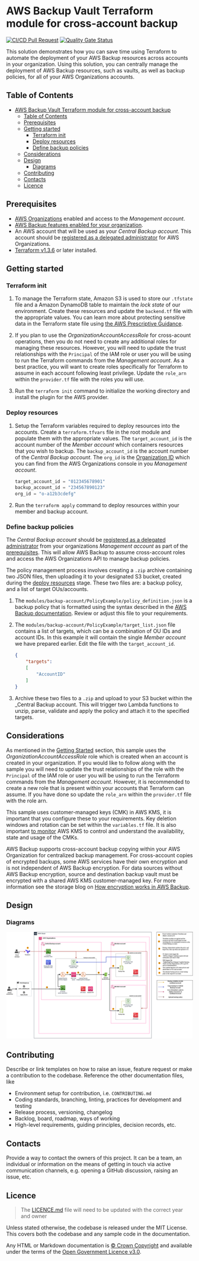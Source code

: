 # AWS Backup Vault Terraform module for cross-account backup

[![CI/CD Pull Request](https://github.com/nhs-england-tools/terraform-aws-backup-vault/actions/workflows/cicd-1-pull-request.yaml/badge.svg)](https://github.com/nhs-england-tools/terraform-aws-backup-vault/actions/workflows/cicd-1-pull-request.yaml)
[![Quality Gate Status](https://sonarcloud.io/api/project_badges/measure?project=terraform-aws-backup-vault&metric=alert_status)](https://sonarcloud.io/summary/new_code?id=terraform-aws-backup-vault)

This solution demonstrates how you can save time using Terraform to automate the deployment of your AWS Backup resources across accounts in your organization. Using this solution, you can centrally manage the deployment of AWS Backup resources, such as vaults, as well as backup policies, for all of your AWS Organizations accounts.

## Table of Contents

- [AWS Backup Vault Terraform module for cross-account backup](#aws-backup-vault-terraform-module-for-cross-account-backup)
  - [Table of Contents](#table-of-contents)
  - [Prerequisites](#prerequisites)
  - [Getting started](#getting-started)
    - [Terraform init](#terraform-init)
    - [Deploy resources](#deploy-resources)
    - [Define backup policies](#define-backup-policies)
  - [Considerations](#considerations)
  - [Design](#design)
    - [Diagrams](#diagrams)
  - [Contributing](#contributing)
  - [Contacts](#contacts)
  - [Licence](#licence)

## Prerequisites

- [AWS Organizations](https://docs.aws.amazon.com/organizations/latest/userguide/orgs_getting-started.html) enabled and access to the _Management account_.
- [AWS Backup features enabled for your organization](https://docs.aws.amazon.com/organizations/latest/userguide/services-that-can-integrate-backup.html).
- An AWS account that will be used as your _Central Backup account_. This account should be [registered as a delegated administrator](https://aws.amazon.com/blogs/storage/delegated-administrator-support-for-aws-backup/) for AWS Organizations.
- [Terraform v1.3.6](https://developer.hashicorp.com/terraform/downloads) or later installed.

## Getting started

### Terraform init

1. To manage the Terraform state, Amazon S3 is used to store our `.tfstate` file and a Amazon DynamoDB table to maintain the _lock state_ of our environment. Create these resources and update the `backend.tf` file with the appropriate values. You can learn more about protecting sensitive data in the Terraform state file using [the AWS Prescriptive Guidance](https://docs.aws.amazon.com/prescriptive-guidance/latest/secure-sensitive-data-secrets-manager-terraform/terraform-state-file.html).

2. If you plan to use the _OrganizationAccountAccessRole_ for cross-acount operations, then you do not need to create any additional roles for managing these resources. However, you will need to update the trust relationships with the `Principal` of the IAM role or user you will be using to run the Terraform commands from the _Management account_.
As a best practice, you will want to create roles specifically for Terraform to assume in each account following least privilege. Update the `role_arn` within the `provider.tf` file with the roles you will use.

3. Run the `terraform init` command to initialize the working directory and install the plugin for the AWS provider.

### Deploy resources

1. Setup the Terraform variables required to deploy resources into the accounts. Create a `terraform.tfvars` file in the root module and populate them with the appropriate values.
The `target_account_id` is the account number of the _Member account_ which containers resources that you wish to backup. The `backup_account_id` is the account number of the _Central Backup account_. The `org_id` is the [Organization ID](https://docs.aws.amazon.com/organizations/latest/userguide/orgs_manage_org_details.html#orgs_view_org) which you can find from the AWS Organizations console in you _Management account_.

    ```terraform
    target_account_id = "012345678901"
    backup_account_id = "234567890123"
    org_id = "o-a12b3cdefg"
    ```

2. Run the `terraform apply` command to deploy resources within your member and backup account.

### Define backup policies

The _Central Backup account_ should be [registered as a delegated administrator](https://aws.amazon.com/blogs/storage/delegated-administrator-support-for-aws-backup/) from your organizations _Management account_ as part of the [prerequisites](#prerequisites). This will allow AWS Backup to assume cross-account roles and access the AWS Organizations API to manage backup policies.

The policy management process involves creating a `.zip` archive containing two JSON files, then uploading it to your designated S3 bucket, created during the [deploy resources](#deploy-resources) stage. These two files are: a backup policy, and a list of target OUs/accounts.

1. The `modules/backup-account/PolicyExample/policy_definition.json` is a backup policy that is formatted using the syntax described in the [AWS Backup documentation](https://docs.aws.amazon.com/organizations/latest/userguide/orgs_manage_policies_backup_syntax.html). Review or adjust this file to your requirements.

2. The `modules/backup-account/PolicyExample/target_list.json` file contains a list of targets, which can be a combination of OU IDs and account IDs. In this example it will contain the single _Member account_ we have prepared earlier. Edit the file with the `target_account_id`.

    ```json
    {
        "targets":
        [
            "AccountID"
        ]
    }
    ```

3. Archive these two files to a `.zip` and upload to your S3 bucket within the _Central Backup account. This will trigger two Lambda functions to unzip, parse, validate and apply the policy and attach it to the specified targets.

## Considerations

As mentioned in the [Getting Started](#getting-started) section, this sample uses the _OrganizationAccountAccessRole_ role which is created when an account is created in your organization. If you would like to follow along with the sample you will need to update the trust relationships of the role with the `Principal` of the IAM role or user you will be using to run the Terraform commands from the _Management account_. However, it is recommended to create a new role that is present within your accounts that Terraform can assume. If you have done so update the `role_arn` within the `provider.tf` file with the role arn.

This sample uses customer-managed keys (CMK) in AWS KMS, it is important that you configure these to your requirements. Key deletion windows and rotation can be set within the `variables.tf` file. It is also important [to monitor](https://docs.aws.amazon.com/kms/latest/developerguide/monitoring-overview.html) AWS KMS to control and understand the availability, state and usage of the CMKs.

AWS Backup supports cross-account backup copying within your AWS Organization for centralized backup management. For cross-account copies of encrypted backups, some AWS services have their own encryption and is not independent of AWS Backup encryption. For data sources without AWS Backup encryption, source and destination backup vault must be encrypted with a shared AWS KMS customer-managed key. For more information see the storage blog on [How encryption works in AWS Backup](https://aws.amazon.com/blogs/storage/how-encryption-works-in-aws-backup/).

## Design

### Diagrams

![AWS Backup Vault infrastructure diagram](./docs/user-guides/AWS%20Backup%20Vault%20infrastructure%20diagram.png)

## Contributing

Describe or link templates on how to raise an issue, feature request or make a contribution to the codebase. Reference the other documentation files, like

- Environment setup for contribution, i.e. `CONTRIBUTING.md`
- Coding standards, branching, linting, practices for development and testing
- Release process, versioning, changelog
- Backlog, board, roadmap, ways of working
- High-level requirements, guiding principles, decision records, etc.

## Contacts

Provide a way to contact the owners of this project. It can be a team, an individual or information on the means of getting in touch via active communication channels, e.g. opening a GitHub discussion, raising an issue, etc.

## Licence

> The [LICENCE.md](./LICENCE.md) file will need to be updated with the correct year and owner

Unless stated otherwise, the codebase is released under the MIT License. This covers both the codebase and any sample code in the documentation.

Any HTML or Markdown documentation is [© Crown Copyright](https://www.nationalarchives.gov.uk/information-management/re-using-public-sector-information/uk-government-licensing-framework/crown-copyright/) and available under the terms of the [Open Government Licence v3.0](https://www.nationalarchives.gov.uk/doc/open-government-licence/version/3/).
